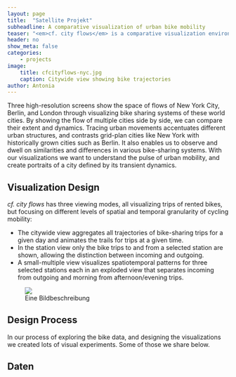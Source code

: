 ```yaml
---
layout: page
title:  "Satellite Projekt"
subheadline: A comparative visualization of urban bike mobility
teaser: "<em>cf. city flows</em> is a comparative visualization environment of urban bike mobility designed to help citizens casually analyze three bike-sharing systems in the context of a public exhibition space."
header: no
show_meta: false
categories:
    - projects
image:
    title: cfcityflows-nyc.jpg
    caption: Citywide view showing bike trajectories
author: Antonia
---
```


Three high-resolution screens show the space of flows of New York City, Berlin, and London through visualizing bike sharing systems of these world cities. By showing the flow of multiple cities side by side, we can compare their extent and dynamics. Tracing urban movements accentuates different urban structures, and contrasts grid-plan cities like New York with historically grown cities such as Berlin. It also enables us to observe and dwell on similarities and differences in various bike-sharing systems. With our visualizations we want to understand the pulse of urban mobility, and create portraits of a city defined by its transient dynamics.


## Visualization Design
*cf. city flows* has three viewing modes, all visualizing trips of rented bikes, but focusing on different levels of spatial and temporal granularity of cycling mobility:

* The citywide view aggregates all trajectories of bike-sharing trips for a given day and animates the trails for trips at a given time.
* In the station view only the bike trips to and from a selected station are shown, allowing the distinction between incoming and outgoing.
* A small-multiple view visualizes spatiotemporal patterns for three selected stations each in an exploded view that separates incoming from outgoing and morning from afternoon/evening trips.

<figure>
  <img src="{{ site.urlimg }}/cf-view2-london-draft.jpg" />
  <figcaption >Eine Bildbeschreibung</figcaption>
</figure>


## Design Process
In our process of exploring the bike data, and designing the visualizations we created lots of visual experiments. Some of those we share below.


## Daten
